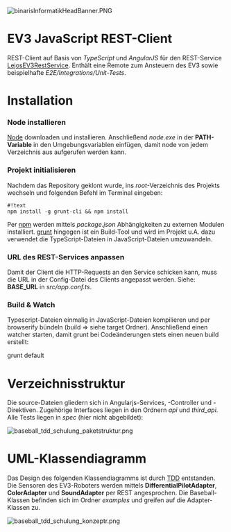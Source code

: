 ![binarisInformatikHeadBanner.PNG](https://bitbucket.org/repo/4686Ep/images/4038916651-binarisInformatikHeadBanner.PNG)

# EV3 JavaScript REST-Client #

REST-Client auf Basis von *TypeScript* und *AngularJS* für den REST-Service [LejosEV3RestService](https://bitbucket.org/Cappin79/lejosev3restservice). Enthält eine Remote zum Ansteuern des EV3 sowie beispielhafte *E2E/Integrations/Unit-Tests*.


# Installation #

### Node installieren ###
[Node](https://nodejs.org/en/) downloaden und installieren. Anschließend *node.exe* in der **PATH-Variable** in den Umgebungsvariablen einfügen, damit node von jedem Verzeichnis aus aufgerufen werden kann.

### Projekt initialisieren ###
Nachdem das Repository geklont wurde, ins *root*-Verzeichnis des Projekts wechseln und folgenden Befehl im Terminal eingeben:

```
#!text
npm install -g grunt-cli && npm install
```

Per [npm](https://www.npmjs.com/) werden mittels *package.json* Abhängigkeiten zu externen Modulen installiert. [grunt](http://gruntjs.com/) hingegen ist ein Build-Tool und wird im Projekt u.A. dazu verwendet die TypeScript-Dateien in JavaScript-Dateien umzuwandeln. 

### URL des REST-Services anpassen ###
Damit der Client die HTTP-Requests an den Service schicken kann, muss die URL in der Config-Datei des Clients angepasst werden. Siehe: **BASE_URL** in *src/app.conf.ts*.

### Build & Watch ###

Typescript-Dateien einmalig in JavaScript-Dateien kompilieren und per browserify bündeln (build => siehe target Ordner). Anschließend einen watcher starten, damit grunt bei Codeänderungen stets einen neuen build erstellt:

grunt default





# Verzeichnisstruktur #

Die source-Dateien gliedern sich in Angularjs-Services, -Controller und -Direktiven. Zugehörige Interfaces liegen in den Ordnern *api* und *third_api*. Alle Tests liegen in *spec* (hier nicht abgebildet):


![baseball_tdd_schulung_paketstruktur.png](https://bitbucket.org/repo/4686Ep/images/2731117870-baseball_tdd_schulung_paketstruktur.png)



# UML-Klassendiagramm #

Das Design des folgenden Klassendiagramms ist durch [TDD](https://en.wikipedia.org/wiki/Test-driven_development) entstanden. Die Sensoren des EV3-Roboters werden mittels **DifferentialPilotAdapter**, **ColorAdapter** und **SoundAdapter** per REST angesprochen.
Die Baseball-Klassen befinden sich im Ordner *examples* und greifen auf die Adapter-Klassen zu.

![baseball_tdd_schulung_konzeptr.png](https://bitbucket.org/repo/4686Ep/images/4105179146-baseball_tdd_schulung_konzeptr.png)